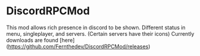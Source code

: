 # DiscordRPCMod
This mod allows rich presence in discord to be shown. Different status in menu, singleplayer, and servers. (Certain servers have their icons)
Currently downloads are found [here] (https://github.com/Fernthedev/DiscordRPCMod/releases)

